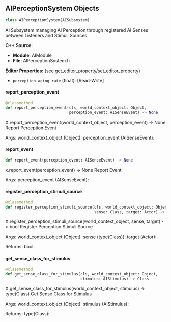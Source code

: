 ## AIPerceptionSystem Objects

```python
class AIPerceptionSystem(AISubsystem)
```

AI Subsystem managing AI Perception through registered AI Senses between Listeners and Stimuli Sources

**C++ Source:**

- **Module**: AIModule
- **File**: AIPerceptionSystem.h

**Editor Properties:** (see get_editor_property/set_editor_property)

- ``perception_aging_rate`` (float):  [Read-Write]

<a id="unreal.AIPerceptionSystem.report_perception_event"></a>

#### report_perception_event

```python
@classmethod
def report_perception_event(cls, world_context_object: Object,
                            perception_event: AISenseEvent) -> None
```

X.report_perception_event(world_context_object, perception_event) -> None
Report Perception Event

Args:
    world_context_object (Object): 
    perception_event (AISenseEvent):

<a id="unreal.AIPerceptionSystem.report_event"></a>

#### report_event

```python
def report_event(perception_event: AISenseEvent) -> None
```

x.report_event(perception_event) -> None
Report Event

Args:
    perception_event (AISenseEvent):

<a id="unreal.AIPerceptionSystem.register_perception_stimuli_source"></a>

#### register_perception_stimuli_source

```python
@classmethod
def register_perception_stimuli_source(cls, world_context_object: Object,
                                       sense: Class, target: Actor) -> bool
```

X.register_perception_stimuli_source(world_context_object, sense, target) -> bool
Register Perception Stimuli Source

Args:
    world_context_object (Object): 
    sense (type(Class)): 
    target (Actor): 

Returns:
    bool:

<a id="unreal.AIPerceptionSystem.get_sense_class_for_stimulus"></a>

#### get_sense_class_for_stimulus

```python
@classmethod
def get_sense_class_for_stimulus(cls, world_context_object: Object,
                                 stimulus: AIStimulus) -> Class
```

X.get_sense_class_for_stimulus(world_context_object, stimulus) -> type(Class)
Get Sense Class for Stimulus

Args:
    world_context_object (Object): 
    stimulus (AIStimulus): 

Returns:
    type(Class):

<a id="unreal.AISense"></a>